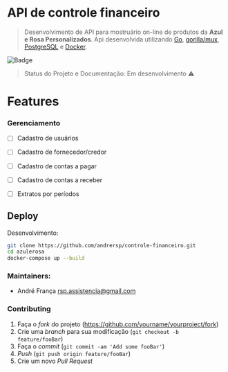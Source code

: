 # API de controle financeiro

> Desenvolvimento de API para mostruário on-line de produtos da **Azul e Rosa Personalizados**.
Api desenvolvida utilizando [Go](https://go.dev/), [gorilla/mux](https://github.com/gorilla/mux), [PostgreSQL](https://www.postgresql.org/) e [Docker](https://www.docker.com/).

![Badge](https://img.shields.io/static/v1?label=Go&message=1.18&color=green&style=flat&logo=GO)

> Status do Projeto e Documentação: Em desenvolvimento :warning:



# Features
### Gerenciamento
- [ ] Cadastro de usuários
- [ ] Cadastro de fornecedor/credor
- [ ] Cadastro de contas a pagar
- [ ] Cadastro de contas a receber
- [ ] Extratos por períodos 


## Deploy
Desenvolvimento:
```sh
git clone https://github.com/andrersp/controle-financeiro.git
cd azulerosa
docker-compose up --build


```


### Maintainers:
* André França              rsp.assistencia@gmail.com

### Contributing

1. Faça o _fork_ do projeto (<https://github.com/yourname/yourproject/fork>)
2. Crie uma _branch_ para sua modificação (`git checkout -b feature/fooBar`)
3. Faça o _commit_ (`git commit -am 'Add some fooBar'`)
4. _Push_ (`git push origin feature/fooBar`)
5. Crie um novo _Pull Request_



